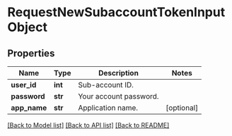 # RequestNewSubaccountTokenInputObject

## Properties
Name | Type | Description | Notes
------------ | ------------- | ------------- | -------------
**user_id** | **int** | Sub-account ID. | 
**password** | **str** | Your account password. | 
**app_name** | **str** | Application name. | [optional] 

[[Back to Model list]](../README.md#documentation-for-models) [[Back to API list]](../README.md#documentation-for-api-endpoints) [[Back to README]](../README.md)


